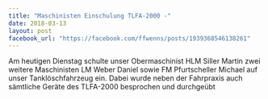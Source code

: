 ```yaml
---
title: "Maschinisten Einschulung TLFA-2000 -"
date: 2018-03-13
layout: post
facebook_url: "https://facebook.com/ffwenns/posts/1939368546138261"
---
```


Am heutigen Dienstag schulte unser Obermaschinist HLM Siller Martin zwei weitere Maschinisten LM Weber Daniel sowie FM Pfurtscheller Michael auf unser Tanklöschfahrzeug ein. Dabei wurde neben der Fahrpraxis auch sämtliche Geräte des TLFA-2000 besprochen und durchgeübt